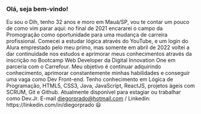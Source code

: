 <h3>Olá, seja bem-vindo!</h3>
Eu sou o Dih, tenho 32 anos e moro em Mauá/SP, vou te contar um pouco de como vim parar aqui: no final de 2021 encararei o campo da Promogração como oportunidade para uma mudança de carreira profissional. Comecei a estudar lógica através do YouTube, e um login do Alura emprestado pelo meu primo, mas somente em abril de 2022 voltei a dar continuidade nos estudos e aprimorar meus conhecimentos através da inscrição no Bootcamp Web Developer da Digital Innovation One em parceria com o Carrefour. Meu objetivo é continuar adquirindo conhecimento, aprimorar constantemente minhas habilidades e conseguir uma vaga como Dev Front-end. Tenho conhecimento em Lógica de Programação, HTML5, CSS3, Java, JavaScript, ReactJS, projetos ágeis com SCRUM, Git e Github. Atualmente disponível para estagiar ou trabalhar como Dev.Jr. E-mail <a href="diegorprado@hotmail.com">diegorprado@hotmail.com</a> / Linkedin: https://linkedin.com/in/diegorprado 😃

<!---
dirprado/dirprado is a ✨ special ✨ repository because its `README.md` (this file) appears on your GitHub profile.
You can click the Preview link to take a look at your changes.
--->
